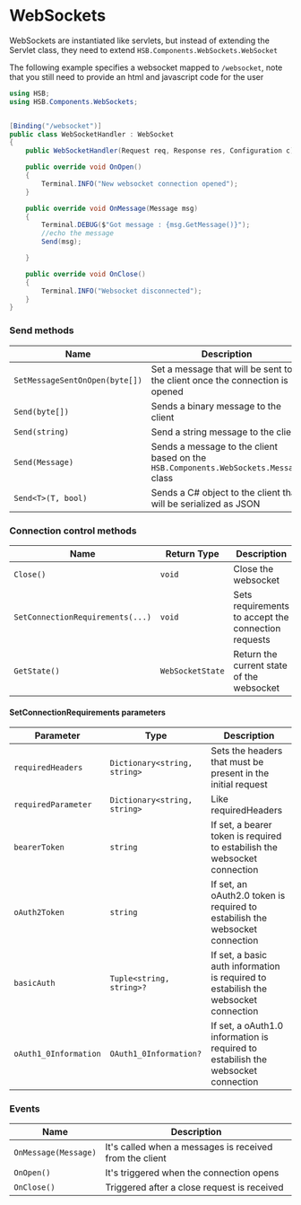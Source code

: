 # WebSockets

WebSockets are instantiated like servlets, but instead of extending the Servlet class, they need to extend `HSB.Components.WebSockets.WebSocket`

The following example specifies a websocket mapped to `/websocket`, note that you still need to provide an html and javascript code for the user

```cs
using HSB;
using HSB.Components.WebSockets;


[Binding("/websocket")]
public class WebSocketHandler : WebSocket
{
    public WebSocketHandler(Request req, Response res, Configuration c) : base(req, res, c){}

    public override void OnOpen()
    {
        Terminal.INFO("New websocket connection opened");
    }

    public override void OnMessage(Message msg)
    {
        Terminal.DEBUG($"Got message : {msg.GetMessage()}");
        //echo the message
        Send(msg);

    }

    public override void OnClose()
    {
        Terminal.INFO("Websocket disconnected");
    }
}
```

### Send methods

| Name                           | Description                                                                          |
| ------------------------------ | ------------------------------------------------------------------------------------ |
| `SetMessageSentOnOpen(byte[])` | Set a message that will be sent to the client once the connection is opened          |
| `Send(byte[])`                 | Sends a binary message to the client                                                 |
| `Send(string)`                 | Send a string message to the client                                                  |
| `Send(Message)`                | Sends a message to the client based on the `HSB.Components.WebSockets.Message` class |
| `Send<T>(T, bool)`             | Sends a C# object to the client that will be serialized as JSON                      |

### Connection control methods

| Name                             | Return Type      | Description                                         |
| -------------------------------- | ---------------- | --------------------------------------------------- |
| `Close()`                        | `void`           | Close the websocket                                 |
| `SetConnectionRequirements(...)` | `void`           | Sets requirements to accept the connection requests |
| `GetState()`                     | `WebSocketState` | Return the current state of the websocket           |

#### SetConnectionRequirements parameters

| Parameter             | Type                         | Description                                                                         |
| --------------------- | ---------------------------- | ----------------------------------------------------------------------------------- |
| `requiredHeaders`     | `Dictionary<string, string>` | Sets the headers that must be present in the initial request                        |
| `requiredParameter`   | `Dictionary<string, string>` | Like requiredHeaders                                                                |
| `bearerToken`         | `string`                     | If set, a bearer token is required to estabilish the websocket connection           |
| `oAuth2Token`         | `string`                     | If set, an oAuth2.0 token is required to estabilish the websocket connection        |
| `basicAuth`           | `Tuple<string, string>?`     | If set, a basic auth information is required to estabilish the websocket connection |
| `oAuth1_0Information` | `OAuth1_0Information?`       | If set, a oAuth1.0 information is required to estabilish the websocket connection   |

### Events

| Name                 | Description                                             |
| -------------------- | ------------------------------------------------------- |
| `OnMessage(Message)` | It's called when a messages is received from the client |
| `OnOpen()`           | It's triggered when the connection opens                |
| `OnClose()`          | Triggered after a close request is received             |

